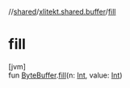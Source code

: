 //[shared](../../index.md)/[xlitekt.shared.buffer](index.md)/[fill](fill.md)

# fill

[jvm]\
fun [ByteBuffer](https://docs.oracle.com/javase/8/docs/api/java/nio/ByteBuffer.html).[fill](fill.md)(n: [Int](https://kotlinlang.org/api/latest/jvm/stdlib/kotlin/-int/index.html), value: [Int](https://kotlinlang.org/api/latest/jvm/stdlib/kotlin/-int/index.html))
